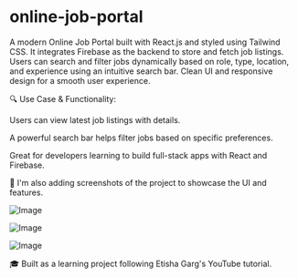 # online-job-portal
A modern Online Job Portal built with React.js and styled using Tailwind CSS. It integrates Firebase as the backend to store and fetch job listings. Users can search and filter jobs dynamically based on role, type, location, and experience using an intuitive search bar. Clean UI and responsive design for a smooth user experience.


🔍 Use Case & Functionality:

Users can view latest job listings with details.

A powerful search bar helps filter jobs based on specific preferences.

Great for developers learning to build full-stack apps with React and Firebase.

📸 I'm also adding screenshots of the project to showcase the UI and features.

![Image](https://github.com/user-attachments/assets/82002913-f951-484e-95d0-653bdaf7767d)


![Image](https://github.com/user-attachments/assets/add3b9be-8c45-47ef-b950-6d8ce5e483aa)


![Image](https://github.com/user-attachments/assets/cd0533f7-5123-4934-9e3d-e60ac6327c81)




🎓 Built as a learning project following Etisha Garg's YouTube tutorial.
